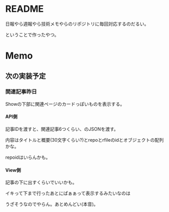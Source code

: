# README

日報やら週報やら技術メモやらのリポジトリに毎回対応するのだるい。

ということで作ったやつ。

# Memo

## 次の実装予定

### 関連記事昨日

Showの下部に関連ページのカードっぽいものを表示する。

#### API側

記事IDを渡すと、関連記事6つくらい、のJSONを渡す。

内容はタイトルと概要(30文字くらい?)とrepoとrfileのidとオブジェクトの配列かな。

repoidはいらんかも。

#### View側

記事の下に出すくらいでいいかも。

イキって下まで行ったあとにぱぁぁって表示するみたいなのは

うざそうなのでやらん。あとめんどい(本音)。
